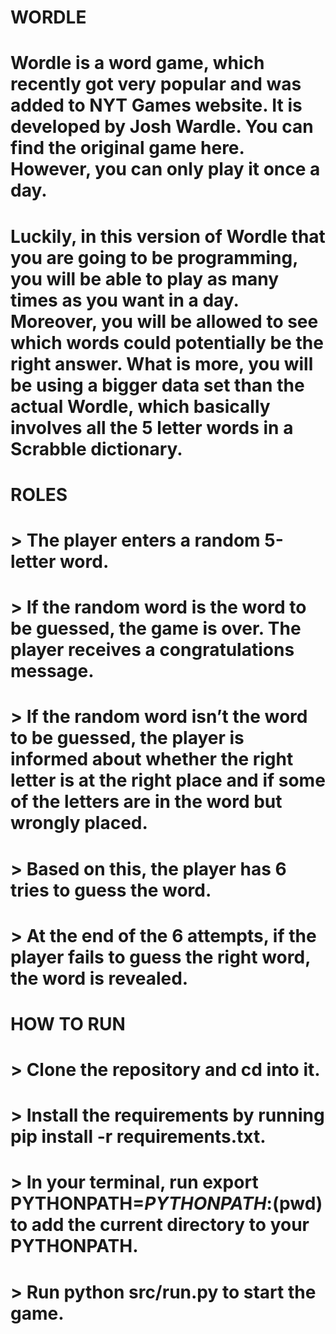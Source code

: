 # WORDLE
# Wordle is a word game, which recently got very popular and was added to NYT Games website. It is developed by Josh Wardle. You can find the original game here. However, you can only play it once a day.

# Luckily, in this version of Wordle that you are going to be programming, you will be able to play as many times as you want in a day. Moreover, you will be allowed to see which words could potentially be the right answer. What is more, you will be using a bigger data set than the actual Wordle, which basically involves all the 5 letter words in a Scrabble dictionary.

# ROLES

# > The player enters a random 5-letter word.
# > If the random word is the word to be guessed, the game is over. The player receives a congratulations message.
# > If the random word isn’t the word to be guessed, the player is informed about whether the right letter is at the right place and if some of the letters are in the word but wrongly placed.
# > Based on this, the player has 6 tries to guess the word.
# > At the end of the 6 attempts, if the player fails to guess the right word, the word is revealed.

# HOW TO RUN

# > Clone the repository and cd into it.
# > Install the requirements by running pip install -r requirements.txt.
# > In your terminal, run export PYTHONPATH=$PYTHONPATH:$(pwd) to add the current directory to your PYTHONPATH.
# > Run python src/run.py to start the game.
